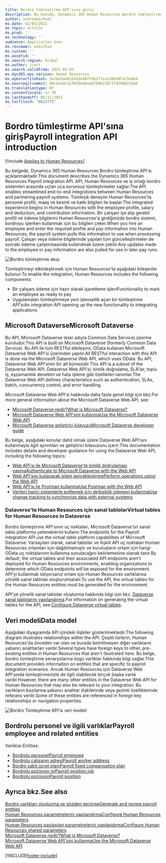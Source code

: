 ```yaml
---
title: Bordro tümleştirme API'sına giriş
description: Bu konuda, Dynamics 365 Human Resources Bordro tümleştirme API'sı açıklanmaktadır.
author: andreabichsel
ms.date: 02/03/2021
ms.topic: article
ms.prod: ''
ms.technology: ''
audience: Application User
ms.reviewer: anbichse
ms.custom: ''
ms.assetid: ''
ms.search.region: Global
ms.author: jcart
ms.search.validFrom: 2021-02-03
ms.dyn365.ops.version: Human Resources
ms.openlocfilehash: 3a7be5ad42642de48ffdb2731a1300a953c5ede4
ms.sourcegitcommit: 08ce2a9ca1f02064beabfb9b228717d39882164b
ms.translationtype: HT
ms.contentlocale: tr-TR
ms.lasthandoff: 05/11/2021
ms.locfileid: "6022775"
---
```

# <a name="payroll-integration-api-introduction"></a><span data-ttu-id="2b285-103">Bordro tümleştirme API'sına giriş</span><span class="sxs-lookup"><span data-stu-id="2b285-103">Payroll integration API introduction</span></span>

[!include [Applies to Human Resources](../includes/applies-to-hr.md)]

<span data-ttu-id="2b285-104">Bu belgede, Dynamics 365 Human Resources Bordro tümleştirme API'sı açıklanmaktadır.</span><span class="sxs-lookup"><span data-stu-id="2b285-104">This document describes the Dynamics 365 Human Resources Payroll integration API.</span></span> <span data-ttu-id="2b285-105">API, Human Resources ve iş ortağı bordro sistemleri arasında uçtan uca sorunsuz tümleştirmeler sağlar.</span><span class="sxs-lookup"><span data-stu-id="2b285-105">The API enables streamlined end-to-end integrations between Human Resources and partnering payroll systems.</span></span> <span data-ttu-id="2b285-106">Tümleşik deneyim Human Resources'ta personel profili, maaş ve kesinti ve katkı bilgileri ile başlar.</span><span class="sxs-lookup"><span data-stu-id="2b285-106">The integrated experience begins in Human Resources with the employee profile, salary and deduction, and contribution information.</span></span> <span data-ttu-id="2b285-107">Bir çalışanı işe alıp gerekli profili ve ödeme bilgilerini Human Resources'a girdiğinizde bordro sistemi, bordroyu işlerken kullanmak için bu bilgileri çeker.</span><span class="sxs-lookup"><span data-stu-id="2b285-107">When you hire an employee and enter the required profile and pay information into Human Resources, the payroll system pulls this information to use when processing payroll.</span></span> <span data-ttu-id="2b285-108">Çalışan veya ödeme bilgilerinde yapılan tüm güncelleştirmeler de sonraki ödeme çalıştırmasında kullanılmak üzere çekilir.</span><span class="sxs-lookup"><span data-stu-id="2b285-108">Any updates made to the employee or pay information are also pulled for use in later pay runs.</span></span>

![Bordro tümleştirme akışı](media/hr-admin-integration-payroll-api-introduction-flow.png)

<span data-ttu-id="2b285-110">Tümleştirmeyi etkinleştirmek için Human Resources'ta aşağıdaki bileşenler bulunur:</span><span class="sxs-lookup"><span data-stu-id="2b285-110">To enable the integration, Human Resources includes the following components:</span></span>

- <span data-ttu-id="2b285-111">Bir çalışanı ödeme için hazır olarak işaretleme işlevi</span><span class="sxs-lookup"><span data-stu-id="2b285-111">Functionality to mark an employee as ready to pay</span></span>
- <span data-ttu-id="2b285-112">Uygulamaları tümleştirmeye yeni işlevsellik açan bir tümleştirme API'sı</span><span class="sxs-lookup"><span data-stu-id="2b285-112">An integration API opening up the new functionality to integrating applications</span></span>

## <a name="microsoft-dataverse"></a><span data-ttu-id="2b285-113">Microsoft Dataverse</span><span class="sxs-lookup"><span data-stu-id="2b285-113">Microsoft Dataverse</span></span>

<span data-ttu-id="2b285-114">Bu API, Microsoft Dataverse (eski adıyla Common Data Service) üzerine kuruludur.</span><span class="sxs-lookup"><span data-stu-id="2b285-114">This API is built on Microsoft Dataverse (formerly Common Data Service).</span></span> <span data-ttu-id="2b285-115">Bu API ile tüm RESTful etkileşimi, OData kullanan Microsoft Dataverse Web API'si üzerinden yapılır.</span><span class="sxs-lookup"><span data-stu-id="2b285-115">All RESTful interaction with this API is done via the Microsoft Dataverse Web API, which uses OData.</span></span> <span data-ttu-id="2b285-116">Bu API, Dataverse Web API'sinin bir alt kümesidir.</span><span class="sxs-lookup"><span data-stu-id="2b285-116">This API is a subset of the Dataverse Web API.</span></span> <span data-ttu-id="2b285-117">Dataverse Web API'si; kimlik doğrulama, SLA'lar, toplu iş, eşzamanlılık denetimi ve hata işleme gibi özellikleri tanımlar.</span><span class="sxs-lookup"><span data-stu-id="2b285-117">The Dataverse Web API defines characteristics such as authentication, SLAs, batch, concurrency control, and error handling.</span></span>

<span data-ttu-id="2b285-118">Microsoft Dataverse Web API'si hakkında daha fazla genel bilgi için bkz:</span><span class="sxs-lookup"><span data-stu-id="2b285-118">For more general information about the Microsoft Dataverse Web API, see:</span></span>

- [<span data-ttu-id="2b285-119">Microsoft Dataverse nedir?</span><span class="sxs-lookup"><span data-stu-id="2b285-119">What is Microsoft Dataverse?</span></span>](/powerapps/maker/data-platform/data-platform-intro)
- [<span data-ttu-id="2b285-120">Microsoft Dataverse Web API'sini kullanma</span><span class="sxs-lookup"><span data-stu-id="2b285-120">Use the Microsoft Dataverse Web API</span></span>](/powerapps/developer/data-platform/webapi/overview)
- [<span data-ttu-id="2b285-121">Microsoft Dataverse geliştirici kılavuzu</span><span class="sxs-lookup"><span data-stu-id="2b285-121">Microsoft Dataverse developer guide</span></span>](/powerapps/developer/data-platform)

<span data-ttu-id="2b285-122">Bu belge, aşağıdaki konular dahil olmak üzere Dataverse Web API'sını kullanmayla ilgili ayrıntıları ve geliştirici kılavuzunu içerir:</span><span class="sxs-lookup"><span data-stu-id="2b285-122">This documentation includes details and developer guidance for using the Dataverse Web API, including the following topics:</span></span>

- [<span data-ttu-id="2b285-123">Web API'sı ile Microsoft Dataverse'te kimlik doğrulaması yapma</span><span class="sxs-lookup"><span data-stu-id="2b285-123">Authenticate to Microsoft Dataverse with the Web API</span></span>](/powerapps/developer/data-platform/webapi/authenticate-web-api)
- [<span data-ttu-id="2b285-124">Web API'sını kullanarak işlem gerçekleştirme</span><span class="sxs-lookup"><span data-stu-id="2b285-124">Perform operations using the Web API</span></span>](/powerapps/developer/data-platform/webapi/perform-operations-web-api)
- [<span data-ttu-id="2b285-125">Web API'sı ile Postman kullanma</span><span class="sxs-lookup"><span data-stu-id="2b285-125">Use Postman with the Web API</span></span>](/powerapps/developer/data-platform/webapi/use-postman-web-api)
- [<span data-ttu-id="2b285-126">Verileri harici sistemlerle eşitlemek için değişiklik izlemeyi kullanma</span><span class="sxs-lookup"><span data-stu-id="2b285-126">Use change tracking to synchronize data with external systems</span></span>](/powerapps/developer/data-platform/use-change-tracking-synchronize-data-external-systems)

### <a name="virtual-tables-for-human-resources-in-dataverse"></a><span data-ttu-id="2b285-127">Dataverse'te Human Resources için sanal tablolar</span><span class="sxs-lookup"><span data-stu-id="2b285-127">Virtual tables for Human Resources in Dataverse</span></span>

<span data-ttu-id="2b285-128">Bordro tümleştirme API'sının uç noktaları, Microsoft Dataverse'ün sanal tablo platformu yeteneklerini kullanır.</span><span class="sxs-lookup"><span data-stu-id="2b285-128">The endpoints for the Payroll integration API use the virtual table platform capabilities of Microsoft Dataverse.</span></span> <span data-ttu-id="2b285-129">Varsayılan olarak, sanal tablolar ve ilişkili API uç noktaları Human Resources ortamları için dağıtılmamıştır ve kuruluşların ortam için hangi OData uç noktalarının kullanıma sunulacağını belirlemesine olanak tanır.</span><span class="sxs-lookup"><span data-stu-id="2b285-129">By default, the virtual tables and their associated API endpoints aren't deployed for Human Resources environments, enabling organizations to determine which OData endpoints will be exposed for the environment.</span></span> <span data-ttu-id="2b285-130">API'yi kullanmak istiyorsanız ortam için Human Resources varlıklarına yönelik sanal tablolar oluşturulmalıdır.</span><span class="sxs-lookup"><span data-stu-id="2b285-130">To use the API, the virtual tables for the Human Resources entities must be generated for the environment.</span></span>

<span data-ttu-id="2b285-131">API'ye yönelik sanal tablolar oluşturma hakkında bilgi için bkz. [Dataverse sanal tablolarını yapılandırma](./hr-admin-integration-common-data-service-virtual-entities.md).</span><span class="sxs-lookup"><span data-stu-id="2b285-131">For information on generating the virtual tables for the API, see [Configure Dataverse virtual tables](./hr-admin-integration-common-data-service-virtual-entities.md).</span></span>

## <a name="data-model"></a><span data-ttu-id="2b285-132">Veri modeli</span><span class="sxs-lookup"><span data-stu-id="2b285-132">Data model</span></span>

<span data-ttu-id="2b285-133">Aşağıdaki diyagramda API içindeki ilişkiler gösterilmektedir.</span><span class="sxs-lookup"><span data-stu-id="2b285-133">The following diagram illustrates relationships within the API.</span></span> <span data-ttu-id="2b285-134">Çeşitli türlerin, Human Resources'da önceden var olan ve burada belirtilmeyen diğer varlıkların yabancı anahtarları vardır.</span><span class="sxs-lookup"><span data-stu-id="2b285-134">Several types have foreign keys to other, pre-existing entities in Human Resources that aren't illustrated here.</span></span> <span data-ttu-id="2b285-135">Bu belge, bordro tümleştirme senaryolarına özgü varlıklar hakkında bilgi sağlar.</span><span class="sxs-lookup"><span data-stu-id="2b285-135">This document provides information on entities that are specific to payroll integration scenarios.</span></span> <span data-ttu-id="2b285-136">Ancak Human Resources için Dataverse Web API'sında tümleştirmenizle de ilgili olabilecek birçok başka varlık vardır.</span><span class="sxs-lookup"><span data-stu-id="2b285-136">However, there are many other entities in the Dataverse Web API for Human Resources that may also be relevant to your integration.</span></span> <span data-ttu-id="2b285-137">Bu varlıkların bazılarına yabancı anahtar ilişkilerinde veya gezinti özelliklerinde referans verilir.</span><span class="sxs-lookup"><span data-stu-id="2b285-137">Some of these entities are referenced in foreign key relationships or navigation properties.</span></span>

![Bordro Tümleştirme API'sı veri modeli](media/hr-admin-payroll-api-data-model.png)

## <a name="payroll-employee-and-related-entities"></a><span data-ttu-id="2b285-139">Bordrolu personel ve ilgili varlıklar</span><span class="sxs-lookup"><span data-stu-id="2b285-139">Payroll employee and related entities</span></span>

<span data-ttu-id="2b285-140">Varlıklar:</span><span class="sxs-lookup"><span data-stu-id="2b285-140">Entities:</span></span>

- [<span data-ttu-id="2b285-141">Bordrolu personel</span><span class="sxs-lookup"><span data-stu-id="2b285-141">Payroll employee</span></span>](hr-admin-integration-payroll-api-payroll-employee.md)
- [<span data-ttu-id="2b285-142">Bordrolu çalışanın adresi</span><span class="sxs-lookup"><span data-stu-id="2b285-142">Payroll worker address</span></span>](hr-admin-integration-payroll-api-payroll-worker-address.md)
- [<span data-ttu-id="2b285-143">Bordro sabit ücret planı</span><span class="sxs-lookup"><span data-stu-id="2b285-143">Payroll fixed compensation plan</span></span>](hr-admin-integration-ats-api-recruiting-request-education.md)
- [<span data-ttu-id="2b285-144">Bordrolu pozisyon işi</span><span class="sxs-lookup"><span data-stu-id="2b285-144">Payroll position job</span></span>](hr-admin-integration-payroll-api-payroll-position-job.md)
- [<span data-ttu-id="2b285-145">Bordrolu pozisyon</span><span class="sxs-lookup"><span data-stu-id="2b285-145">Payroll position</span></span>](hr-admin-integration-payroll-api-payroll-position.md)

## <a name="see-also"></a><span data-ttu-id="2b285-146">Ayrıca bkz.</span><span class="sxs-lookup"><span data-stu-id="2b285-146">See also</span></span>

[<span data-ttu-id="2b285-147">Bordro varlıkları oluşturma ve gözden geçirme</span><span class="sxs-lookup"><span data-stu-id="2b285-147">Generate and review payroll entities</span></span>](hr-admin-integration-payroll-api-generate-review-entities.md)<br>
[<span data-ttu-id="2b285-148">Human Resources parametrelerini yapılandırma</span><span class="sxs-lookup"><span data-stu-id="2b285-148">Configure Human Resources parameters</span></span>](hr-setup-parameters.md)<br>
[<span data-ttu-id="2b285-149">Human Resources paylaşılan parametrelerini yapılandırma</span><span class="sxs-lookup"><span data-stu-id="2b285-149">Configure Human Resources shared parameters</span></span>](hr-setup-shared-parameters.md)<br>
[<span data-ttu-id="2b285-150">Microsoft Dataverse nedir?</span><span class="sxs-lookup"><span data-stu-id="2b285-150">What is Microsoft Dataverse?</span></span>](/powerapps/maker/data-platform/data-platform-intro)<br>
[<span data-ttu-id="2b285-151">Microsoft Dataverse Web API'sini kullanma</span><span class="sxs-lookup"><span data-stu-id="2b285-151">Use the Microsoft Dataverse Web API</span></span>](/powerapps/developer/data-platform/webapi/overview)<br>

[!INCLUDE[footer-include](../includes/footer-banner.md)]